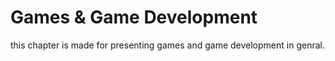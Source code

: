 # Games & Game Development

this chapter is made for presenting games and game development in genral.

